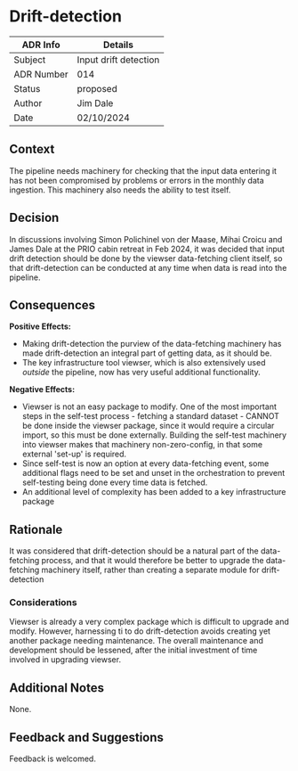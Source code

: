 # Drift-detection

| ADR Info          | Details               |
|-------------------|-----------------------|
| Subject           | Input drift detection |
| ADR Number        | 014                   |
| Status            | proposed              |
| Author            | Jim Dale              |
| Date              | 02/10/2024            |

## Context
The pipeline needs machinery for checking that the input data entering it has not been compromised by problems or errors in the monthly data ingestion. This machinery also needs the ability to test itself.

## Decision
In discussions involving Simon Polichinel von der Maase, Mihai Croicu and James Dale at the PRIO cabin retreat in Feb 2024, it was decided that input drift detection should be done by the viewser data-fetching client itself, so that drift-detection can be conducted at any time when data is read into the pipeline.

## Consequences

**Positive Effects:**
- Making drift-detection the purview of the data-fetching machinery has made drift-detection an integral part of getting data, as it should be.
- The key infrastructure tool viewser, which is also extensively used *outside* the pipeline, now has very useful additional functionality.

**Negative Effects:**
- Viewser is not an easy package to modify. One of the most important steps in the self-test process - fetching a standard dataset - CANNOT be done inside the viewser package, since it would require a circular import, so this must be done externally. Building the self-test machinery into viewser makes that machinery non-zero-config, in that some external 'set-up' is required.
- Since self-test is now an option at every data-fetching event, some additional flags need to be set and unset in the orchestration to prevent self-testing being done every time data is fetched.
- An additional level of complexity has been added to a key infrastructure package

## Rationale
It was considered that drift-detection should be a natural part of the data-fetching process, and that it would therefore be better to upgrade the data-fetching machinery itself, rather than creating a separate module for drift-detection

### Considerations
Viewser is already a very complex package which is difficult to upgrade and modify. However, harnessing ti to do drift-detection avoids creating yet another package needing maintenance. The overall maintenance and development should be lessened, after the initial investment of time involved in upgrading viewser.

## Additional Notes
None.

## Feedback and Suggestions
Feedback is welcomed.